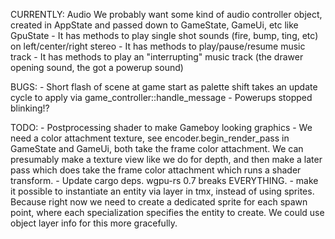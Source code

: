 CURRENTLY:
    Audio
    We probably want some kind of audio controller object, created in AppState and passed down to GameState, GameUi, etc like GpuState
    - It has methods to play single shot sounds (fire, bump, ting, etc) on left/center/right stereo
    - It has methods to play/pause/resume music track
    - It has methods to play an "interrupting" music track (the drawer opening sound, the got a powerup sound)

BUGS:
    - Short flash of scene at game start as palette shift takes an update cycle to apply via game_controller::handle_message
    - Powerups stopped blinking!?

TODO:
    - Postprocessing shader to make Gameboy looking graphics
        - We need a color attachment texture, see  encoder.begin_render_pass in GameState and GameUi, both take the frame color attachment. We can presumably make a texture view like we do for depth, and then make a later pass which does take the frame color attachment which runs a shader transform.
    - Update cargo deps. wgpu-rs 0.7 breaks EVERYTHING.
    - make it possible to instantiate an entity via <object> layer in tmx, instead of using sprites. Because right now we need to create a dedicated sprite for each spawn point, where each specialization specifies the entity to create. We could use object layer info for this more gracefully.
